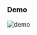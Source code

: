 ### Demo
![demo](https://github.com/Fut1le/player-animation/assets/43324348/61fcb19a-b0f4-4207-8a93-47b327634b01)
